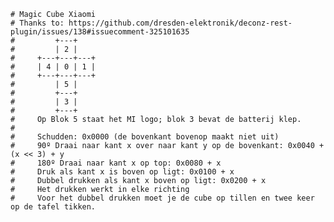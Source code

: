 ﻿    # Magic Cube Xiaomi
    # Thanks to: https://github.com/dresden-elektronik/deconz-rest-plugin/issues/138#issuecomment-325101635
    #         +---+
    #         | 2 |
    #     +---+---+---+
    #     | 4 | 0 | 1 |
    #     +---+---+---+
    #         | 5 |
    #         +---+
    #         | 3 |
    #         +---+
    #     Op Blok 5 staat het MI logo; blok 3 bevat de batterij klep.
    #
    #     Schudden: 0x0000 (de bovenkant bovenop maakt niet uit)
    #     90º Draai naar kant x over naar kant y op de bovenkant: 0x0040 + (x << 3) + y
    #     180º Draai naar kant x op top: 0x0080 + x
    #     Druk als kant x is boven op ligt: 0x0100 + x
    #     Dubbel drukken als kant x boven op ligt: 0x0200 + x
    #     Het drukken werkt in elke richting
    #     Voor het dubbel drukken moet je de cube op tillen en twee keer op de tafel tikken.
